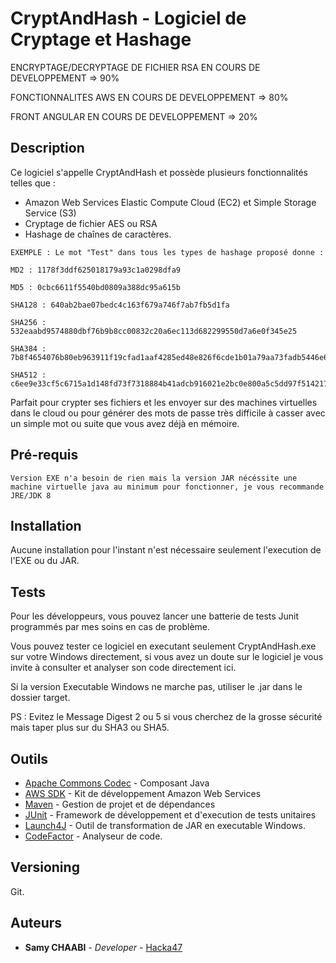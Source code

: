 # CryptAndHash - Logiciel de Cryptage et Hashage

ENCRYPTAGE/DECRYPTAGE DE FICHIER RSA EN COURS DE DEVELOPPEMENT => 90%

FONCTIONNALITES AWS EN COURS DE DEVELOPPEMENT => 80%

FRONT ANGULAR EN COURS DE DEVELOPPEMENT => 20%

## Description

Ce logiciel s'appelle CryptAndHash et possède plusieurs fonctionnalités telles que :
* Amazon Web Services Elastic Compute Cloud (EC2) et Simple Storage Service (S3)
* Cryptage de fichier AES ou RSA
* Hashage de chaînes de caractères.

```
EXEMPLE : Le mot "Test" dans tous les types de hashage proposé donne :

MD2 : 1178f3ddf625018179a93c1a0298dfa9

MD5 : 0cbc6611f5540bd0809a388dc95a615b

SHA128 : 640ab2bae07bedc4c163f679a746f7ab7fb5d1fa

SHA256 : 532eaabd9574880dbf76b9b8cc00832c20a6ec113d682299550d7a6e0f345e25

SHA384 : 7b8f4654076b80eb963911f19cfad1aaf4285ed48e826f6cde1b01a79aa73fadb5446e667fc4f90417782c91270540f3

SHA512 : c6ee9e33cf5c6715a1d148fd73f7318884b41adcb916021e2bc0e800a5c5dd97f5142178f6ae88c8fdd98e1afb0ce4c8d2c54b5f37b30b7da1997bb33b0b8a31

```

Parfait pour crypter ses fichiers et les envoyer sur des machines virtuelles dans le cloud ou pour générer des mots de passe très difficile à casser avec un simple mot ou suite que vous avez déjà en mémoire.

## Pré-requis

```
Version EXE n'a besoin de rien mais la version JAR nécéssite une machine virtuelle java au minimum pour fonctionner, je vous recommande JRE/JDK 8
```

## Installation

Aucune installation pour l'instant n'est nécessaire seulement l'execution de l'EXE ou du JAR.


## Tests

Pour les développeurs, vous pouvez lancer une batterie de tests Junit programmés par mes soins en cas de problème.

Vous pouvez tester ce logiciel en executant seulement CryptAndHash.exe sur votre Windows directement, si vous avez un doute sur le logiciel je vous invite à consulter et analyser son code directement ici.

Si la version Executable Windows ne marche pas, utiliser le .jar dans le dossier target.

PS : Evitez le Message Digest 2 ou 5 si vous cherchez de la grosse sécurité mais taper plus sur du SHA3 ou SHA5.


## Outils

* [Apache Commons Codec](https://commons.apache.org/) - Composant Java
* [AWS SDK](https://aws.amazon.com/fr/sdk-for-java/) - Kit de développement Amazon Web Services
* [Maven](https://maven.apache.org/) - Gestion de projet et de dépendances
* [JUnit](https://junit.org/junit4/) - Framework de développement et d'execution de tests unitaires
* [Launch4J](http://launch4j.sourceforge.net/) - Outil de transformation de JAR en executable Windows.
* [CodeFactor](https://www.codefactor.io/repository/github/xhackax47/cryptandhash) - Analyseur de code.

## Versioning

Git. 

## Auteurs

* **Samy CHAABI** - *Developer* - [Hacka47](https://github.com/xhackax47)
